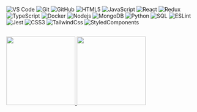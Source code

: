 ![VS Code](https://img.shields.io/badge/-VSCode-black?style=flat-square&logo=visual-studio-code)
![Git](https://img.shields.io/badge/-Git-black?style=flat-square&logo=git)
![GitHub](https://img.shields.io/badge/-GitHub-black?style=flat-square&logo=github)
![HTML5](https://img.shields.io/badge/-HTML-black?style=flat-square&logo=html5&logoColor=white)
![JavaScript](https://img.shields.io/badge/-JavaScript-black?style=flat-square&logo=javascript)
![React](https://img.shields.io/badge/-React-black?style=flat-square&logo=react)
![Redux](https://img.shields.io/badge/-Redux-black?style=flat-square&logo=redux)
![TypeScript](https://img.shields.io/badge/-TypeScript-black?style=flat-square&logo=typescript)
![Docker](https://img.shields.io/badge/-Docker-black?style=flat-square&logo=docker)
![Nodejs](https://img.shields.io/badge/-Nodejs-black?style=flat-square&logo=Node.js)
![MongoDB](https://img.shields.io/badge/-MongoDB-black?style=flat-square&logo=mongodb)
![Python](https://img.shields.io/badge/-Python-black?style=flat-square&logo=Python)
![SQL](https://img.shields.io/badge/-SQL-black?style=flat-square&logo=MySQL)
![ESLint](https://img.shields.io/badge/-ESLint-black?style=flat-square&logo=ESLint)
![Jest](https://img.shields.io/badge/-Jest-black?style=flat-square&logo=Jest)
![CSS3](https://img.shields.io/badge/-CSS3-black?style=flat-square&logo=css3)
![TailwindCss](https://img.shields.io/badge/-TailwindCss-black?style=flat-square&logo=TailwindCss)
![StyledComponents](https://img.shields.io/badge/-StyledComponents-black?style=flat-square&logo=StyledComponents)
  ##
<span>
   <a href="https://github.com/ioott">
   <img height="180em" src="https://github-readme-stats.vercel.app/api?username=ioott&count_private=true&show_icons=true&include_all_commits=true&theme=chartreuse-dark"/>
   <img height="180em" src="https://github-readme-stats.vercel.app/api/top-langs/?username=ioott&layout=compact&langs_count=7&theme=chartreuse-dark"/>
</span>
